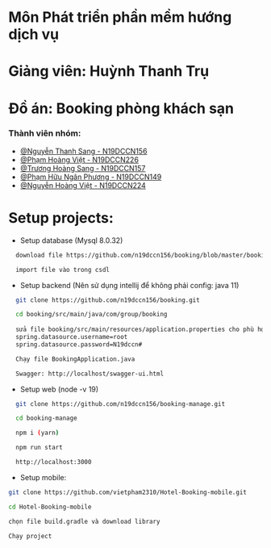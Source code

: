 
# Môn Phát triển phần mềm hướng dịch vụ
# Giảng viên: Huỳnh Thanh Trụ

# Đồ án: Booking phòng khách sạn
### Thành viên nhóm:

- [@Nguyễn Thanh Sang - N19DCCN156](https://www.github.com/n19dccn156)
- [@Phạm Hoàng Việt - N19DCCN226](https://www.github.com/vietpham2310)
- [@Trương Hoàng Sang - N19DCCN157]()
- [@Phạm Hữu Ngân Phương - N19DCCN149]()
- [@Nguyễn Hoàng Việt - N19DCCN224]()


# Setup projects:
- Setup database (Mysql 8.0.32)
```bash
  download file https://github.com/n19dccn156/booking/blob/master/booking.sql

  import file vào trong csdl
```

- Setup backend (Nên sử dụng intellij để không phải config: java 11)
```bash
  git clone https://github.com/n19dccn156/booking.git

  cd booking/src/main/java/com/group/booking
  
  sửa file booking/src/main/resources/application.properties cho phù hợp với kết nối db.
  spring.datasource.username=root
  spring.datasource.password=N19dccn#

  Chạy file BookingApplication.java

  Swagger: http://localhost/swagger-ui.html
```

- Setup web (node -v 19)
```bash
  git clone https://github.com/n19dccn156/booking-manage.git

  cd booking-manage

  npm i (yarn)

  npm run start

  http://localhost:3000
```

- Setup mobile:
```bash
git clone https://github.com/vietpham2310/Hotel-Booking-mobile.git

cd Hotel-Booking-mobile

chọn file build.gradle và download library

Chạy project
```
